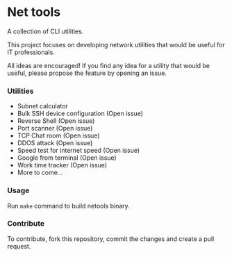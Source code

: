 # Net tools
A collection of CLI utilities.

This project focuses on developing network utilities that would be useful for IT professionals.

All ideas are encouraged! If you find any idea for a utility that would be useful, please propose the feature by opening an issue.

### Utilities
- Subnet calculator
- Bulk SSH device configuration (Open issue)
- Reverse Shell (Open issue)
- Port scanner (Open issue)
- TCP Chat room (Open issue)
- DDOS attack (Open issue)
- Speed test for internet speed (Open issue)
- Google from terminal (Open issue)
- Work time tracker (Open issue)
- More to come...

### Usage
Run `make` command to build netools binary.

### Contribute
To contribute, fork this repository, commit the changes and create a pull request.


